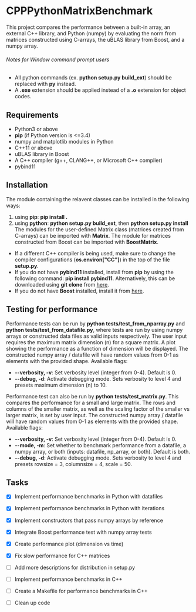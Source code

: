 # CPPPythonMatrixBenchmark
This project compares the performance between a built-in array, an external C++ library, and Python (numpy) by evaluating the norm from matrices constructed using C-arrays, the uBLAS library from Boost, and a numpy array. 

###### Notes for Window command prompt users
- All python commands (ex. **python setup.py build_ext**) should be replaced with **py** instead. 
- A **.exe** extension should be applied instead of a **.o** extension for object codes.

## Requirements
- Python3 or above 
- **pip** (if Python version is <=3.4)
- numpy and matplotlib modules in Python
- C++11 or above
- uBLAS library in Boost
- A C++ compiler (g++, CLANG++, or Microsoft C++ compiler)
- pybind11 

## Installation
The module containing the relavent classes can be installed in the following ways:
1. using **pip**: **pip install .**
2. using **python**: **python setup.py build_ext**, then **python setup.py install**
The modules for the user-defined Matrix class (matrices created from C-arrays) can be imported with **Matrix**. The module for matrices constructed from Boost can be imported with **BoostMatrix**.
- If a different C++ compiler is being used, make sure to change the compiler configurations (**os.environ["CC"]**) in the top of the file **setup.py**.
- If you do not have **pybind11** installed, install from **pip** by using the following command: **pip install pybind11**. Alternatively, this can be downloaded using **git clone** from [here](https://github.com/pybind/pybind11/tree/stable).
- If you do not have **Boost** installed, install it from [here](https://www.boost.org/doc/libs/1_73_0/more/getting_started/windows.html).

## Testing for performance

Performance tests can be run by **python tests/test_from_nparray.py** and **python tests/test_from_datafile.py**, where tests are run by using numpy arrays or constructed data files as valid inputs respectively. The user input requires the maximum matrix dimension (n) for a square matrix. A plot showing the performance as a function of dimension will be displayed. The constructed numpy array / datafile will have random values from 0-1 as elements with the provided shape.
Available flags:
- **--verbosity, -v**: Set verbosity level (integer from 0-4). Default is 0. 
- **--debug, -d**: Activate debugging mode. Sets verbosity to level 4 and presets maximum dimension (n) to 10.

Performance test can also be run by **python tests/test_matrix.py**. This compares the performance for a small and large matrix. The rows and columns of the smaller matrix, as well as the scaling factor of the smaller vs larger matrix, is set by user input. The constructed numpy array / datafile will have random values from 0-1 as elements with the provided shape. 
Available flags:
- **--verbosity, -v**: Set verbosity level (integer from 0-4). Default is 0. 
- **--mode, -m**: Set whether to benchmark performance from a datafile, a numpy array, or both (inputs: datafile, np_array, or both). Default is both.
- **--debug, -d**: Activate debugging mode. Sets verbosity to level 4 and presets rowsize = 3, columnsize = 4, scale = 50.

## Tasks
- [x] Implement performance benchmarks in Python with datafiles
- [x] Implement performance benchmarks in Python with iterations
- [x] Implement constructors that pass numpy arrays by reference
- [x] Integrate Boost performance test with numpy array tests
- [x] Create performance plot (dimension vs time)
- [x] Fix slow performance for C++ matrices 
- [ ] Add more descriptions for distribution in setup.py
- [ ] Implement performance benchmarks in C++
- [ ] Create a Makefile for performance benchmarks in C++
- [ ] Clean up code




<!-- ## Installation of user-defined module
The C++ library containing the user-defined Matrix class can simply be installed by using the usual **pip** command: **pip install .**  .  Alternatively, the package can be built by using the Python command: **python setup.py build_ext**, followed by installing the package with **python setup.py install**. 
- If a different C++ compiler is being used, make sure to change the compiler configurations (**os.environ["CC"]**) in the top of the file **setup.py**.
- If you do not have **pybind11** installed, install from **pip** by using the following command: **pip install pybind11**.
The Matrix module can then be used by importing **Matrix**.

## Testing for Python vs C++ performance
To test how the perfomance of a **numpy** array compares with the matrix constructed from the user-defined Matrix class in C++, run **python test/test_matrix.py**. This allows the user to test the performance for the Matrix class vs numpy arrays with row and column dimensions from user input, as well as the scaling factor for larger matrices. The constructed numpy array / datafile will have random values from 0-1 as elements with the provided shape. 
Available flags:
- **-v, --verbosity**: Set verbosity level (integer from 0-4). Default is 0. 
- **-m, --mode**: Set whether to benchmark performance from a datafile, a numpy array, or both (inputs: datafile, np_array, or both). Default is both.
- **-d, --debug**: Activate debugging mode. Sets verbosity to level 4 and presets rowsize = 3, columnsize = 4, scale = 1000.

## Testing the performance of Boost C++ matrices vs user-defined matrices 
To compare between matrices constructed from the **uBLAS** library from **Boost** and the user-defined Matrix class, perform the following steps:
  1. Make sure that the data files **small_data.tsv** and **large_data.tsv** exist in the **data** directory. If not, run **python test/test_matrix.py** after installing the C++ library. Also, make sure that you have installed the **Boost** library from the following website: https://www.boost.org/doc/libs/1_73_0/more/getting_started/windows.html. This will automatically contain the **uBLAS** library.
  2. Compile the source code from the project directory. The command used will differ depending on your compiler. 
     - If you are using the Microsoft C++ compiler from command line, run the following command: **cl.exe /EHsc /Fe"tests\test_matrix.exe" /I cpptasks\include /I \path\to\boost tests\test_matrix.cc cpptasks\src\Matrix.cc** (replace **path\to\boost** to your path to the directory in which boost is installed).
     - If you are using a Unix system with terminal (either a g++ or CLANG++ compiler), run the following command: **g++ -o tests/test_matrix.o -I cpptasks/include tests/test_matrix.cc cpptasks/src/Matrix.cc**. For CLANG++, replace **g++** with **clang++**.
  3. Run the executable from the project directory. -->
